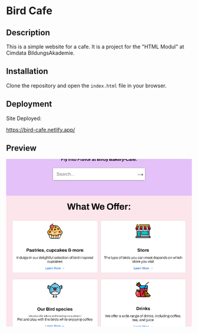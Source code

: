
# Bird Cafe

## Description

This is a simple website for a cafe. It is a project for the "HTML Modul" at Cimdata BildungsAkademie.

## Installation

Clone the repository and open the `index.html` file in your browser.

## Deployment

Site Deployed:

https://bird-cafe.netlify.app/

## Preview

![Preview](./Screenshot%202023-09-29%20at%2008-57-58%20🐥%20Birdy%20Bakery-Cafe.png)

